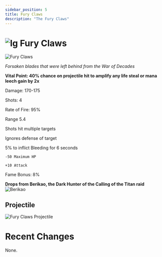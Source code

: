 ```yaml
---
sidebar_position: 5
title: Fury Claws
description: "The Fury Claws"
---
```


# ![lg](https://cdn.discordapp.com/attachments/1026159786313650256/1045193424116133948/Legendary_Bag.png) Fury Claws 

![Fury Claws](https://vwiki.valorserver.com/api/item/picture/Fury%20Claws)  

<i>Forsaken blades that were left behind from the War of Decades</i>

**Vital Point: 40% chance on projectile hit to amplify any life steal or mana leech gain by 2x**

Damage: 170-175

Shots: 4

Rate of Fire: 95%

Range 5.4

Shots hit multiple targets

Ignores defense of target

5% to inflict Bleeding for 6 seconds

    -50 Maximum HP
    
    +10 Attack
    
Fame Bonus: 8%

**Drops from Berikao, the Dark Hunter of the Calling of the Titan raid** ![Berikao](https://cdn.discordapp.com/attachments/1107378591026655272/1108666419379441744/image.png)

## Projectile

![Fury Claws Projectile](https://cdn.discordapp.com/attachments/1160376179996496013/1170803426318368828/fury_claws.gif?ex=6591bda9&is=657f48a9&hm=3fe75ff72a6602095ff424685093d3630c9719628f6b09e60559fc425d82aab1&)

# Recent Changes
None.
